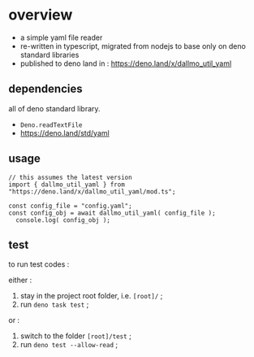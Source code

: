 # overview

- a simple yaml file reader
- re-written in typescript, migrated from nodejs to base only on deno standard libraries
- published to deno land in : https://deno.land/x/dallmo_util_yaml

## dependencies

all of deno standard library.

- `Deno.readTextFile`
- https://deno.land/std/yaml


## usage

```
// this assumes the latest version
import { dallmo_util_yaml } from "https://deno.land/x/dallmo_util_yaml/mod.ts";

const config_file = "config.yaml";
const config_obj = await dallmo_util_yaml( config_file );
  console.log( config_obj );
```


## test
to run test codes : 

either : 

1. stay in the project root folder, i.e. `[root]/` ;
1. run `deno task test` ; 

or : 

1. switch to the folder `[root]/test` ; 
1. run `deno test --allow-read` ; 

